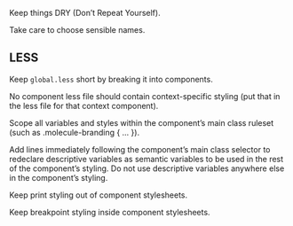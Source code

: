 Keep things DRY (Don’t Repeat Yourself).

Take care to choose sensible names.

## LESS

Keep `global.less` short by breaking it into components.

No component less file should contain context-specific styling (put that in the less file for that context component).

Scope all variables and styles within the component’s main class ruleset (such as .molecule-branding { … }).

Add lines immediately following the component’s main class selector to redeclare descriptive variables as semantic 
variables to be used in the rest of the component’s styling. Do not use descriptive variables anywhere else in the 
component’s styling.

Keep print styling out of component stylesheets.

Keep breakpoint styling inside component stylesheets.
